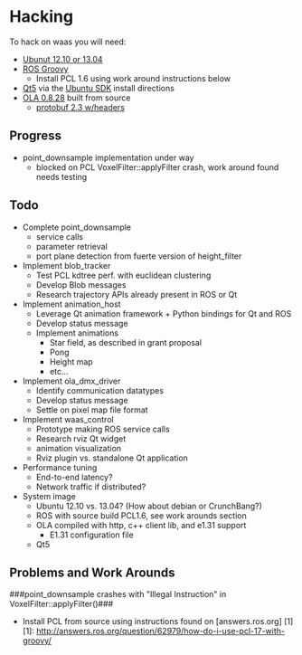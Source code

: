 Hacking
===
To hack on waas you will need:
* [Ubunut 12.10 or 13.04](http://www.ubuntu.com/)
* [ROS Groovy](http://www.ros.org/wiki/ROS/Installation)
  * Install PCL 1.6 using work around instructions below
* [Qt5](http://qt-project.org/wiki/Qt_5.0) via the [Ubuntu SDK](http://developer.ubuntu.com/get-started/) install directions
* [OLA 0.8.28](http://code.google.com/p/open-lighting/downloads/detail?name=ola-0.8.28.tar.gz&can=2&q=) built from source
  * [protobuf 2.3 w/headers](https://code.google.com/p/protobuf/downloads/detail?name=protobuf-2.3.0.tar.gz&can=2&q=)

Progress
---
* point_downsample implementation under way
  * blocked on PCL VoxelFilter::applyFilter crash, work around found needs testing


Todo
---
* Complete point_downsample
  * service calls
  * parameter retrieval
  * port plane detection from fuerte version of height_filter
* Implement blob_tracker
  * Test PCL kdtree perf. with euclidean clustering
  * Develop Blob messages
  * Research trajectory APIs already present in ROS or Qt
* Implement animation_host
  * Leverage Qt animation framework + Python bindings for Qt and ROS
  * Develop status message
  * Implement animations
    * Star field, as described in grant proposal
    * Pong
    * Height map
    * etc...
* Implement ola_dmx_driver
  * Identify communication datatypes
  * Develop status message
  * Settle on pixel map file format
* Implement waas_control
  * Prototype making ROS service calls
  * Research rviz Qt widget
  * animation visualization
  * Rviz plugin vs. standalone Qt application
* Performance tuning
  * End-to-end latency?
  * Network traffic if distributed?
* System image
  * Ubuntu 12.10 vs. 13.04? (How about debian or CrunchBang?)
  * ROS with source build PCL1.6, see work arounds section
  * OLA compiled with http, c++ client lib, and e1.31 support
    * E1.31 configuration file
  * Qt5


Problems and Work Arounds
---

###point_downsample crashes with "Illegal Instruction" in VoxelFilter::applyFilter()###
* Install PCL from source using instructions found on [answers.ros.org] [1]
  [1]: http://answers.ros.org/question/62979/how-do-i-use-pcl-17-with-groovy/
